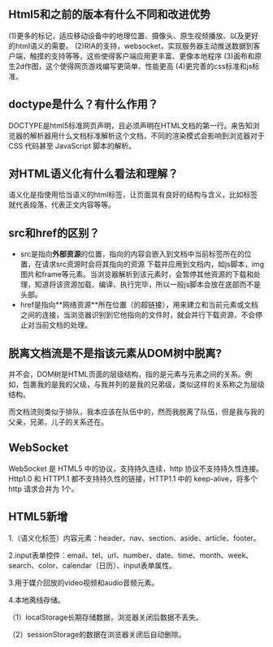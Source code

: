 ## Html5和之前的版本有什么不同和改进优势

(1)更多的标记，适应移动设备中的地理位置、摄像头、原生视频播放、以及更好的html语义的需要。
(2)RIA的支持，websocket，实现服务器主动推送数据到客户端，触摸的支持等等，这些使得客户端应用更丰富、更像本地程序
(3)画布和原生2d作图，这个使得网页游戏编写更简单、性能更高
(4)更完善的css标准和js标准。

## doctype是什么？有什么作用？

DOCTYPE是html5标准⽹⻚声明，且必须声明在HTML⽂档的第一行。来告知浏览器的解析器⽤什么⽂档标准解析这个⽂档，不同的渲染模式会影响到浏览器对于 CSS 代码甚⾄ JavaScript 脚本的解析。

## 对HTML语义化有什么看法和理解？

语义化是指使⽤恰当语义的html标签，让⻚⾯具有良好的结构与含义，⽐如标签就代表段落，代表正⽂内容等等。 

## src和href的区别？

- src是指向**外部资源**的位置，指向的内容会嵌⼊到⽂档中当前标签所在的位置，在请求src资源时会将其指向的资源 下载并应⽤到⽂档内，如js脚本，img图⽚和frame等元素。当浏览器解析到该元素时，会暂停其他资源的下载和处理，知道将该资源加载、编译、执⾏完毕，所以⼀般js脚本会放在底部⽽不是头部。
- href是指向**⽹络资源**所在位置（的超链接），⽤来建⽴和当前元素或⽂档之间的连接，当浏览器识别到它他指向的⽂件时，就会并⾏下载资源，不会停⽌对当前⽂档的处理。

## 脱离文档流是不是指该元素从DOM树中脱离?

并不会，DOM树是HTML页面的层级结构，指的是元素与元素之间的关系。例如，包裹我的是我的父级，与我并列的是我的兄弟级，类似这样的关系称之为层级结构。

而文档流则类似于排队，我本应该在队伍中的，然而我脱离了队伍，但是我与我的父亲，兄弟，儿子的关系还在。

## WebSocket

WebSocket 是 HTML5 中的协议，支持持久连续，http 协议不支持持久性连接。Http1.0 和 HTTP1.1 都不支持持久性的链接，HTTP1.1 中的 keep-alive，将多个 http 请求合并为 1个。

## HTML5新增
1.（语义化标签）内容元素：header、nav、section、aside、article、footer。

2.input表单控件：email、tel、url、number、date、time、month、week、search、color、calendar（日历）、input表单属性。

3.用于媒介回放的video视频和audio音频元素。

4.本地离线存储。

（1）localStorage长期存储数据，浏览器关闭后数据不丢失。

（2）sessionStorage的数据在浏览器关闭后自动删除。